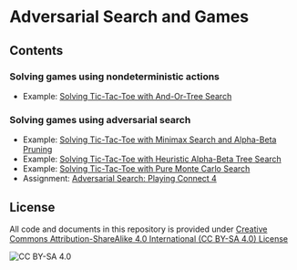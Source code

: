 <!-- #region -->
# Adversarial Search and Games

## Contents

### Solving games using nondeterministic actions
* Example: [Solving Tic-Tac-Toe with And-Or-Tree Search](https://nbviewer.jupyter.org/github/luisegarduno/Ai-Projects/blob/master/Games/tictactoe_and_or_tree_search.ipynb)

### Solving games using adversarial search
* Example: [Solving Tic-Tac-Toe with Minimax Search and Alpha-Beta Pruning](https://nbviewer.jupyter.org/github/luisegarduno/Ai-Projects/blob/master/Games/tictactoe_alpha_beta_tree_search.ipynb)
* Example: [Solving Tic-Tac-Toe with Heuristic Alpha-Beta Tree Search](https://nbviewer.jupyter.org/github/luisegarduno/Ai-Projects/blob/master/Games/tictactoe_heuristic_alpha_beta_tree_search.ipynb)
* Example: [Solving Tic-Tac-Toe with Pure Monte Carlo Search](https://nbviewer.jupyter.org/github/luisegarduno/Ai-Projects/blob/master/Games/tictactoe_pure_monte_carlo_search.ipynb)
* Assignment: [Adversarial Search: Playing Connect 4](https://nbviewer.jupyter.org/github/luisegarduno/Ai-Projects/blob/master/Games/assignment_connect4.ipynb)


## License
All code and documents in this repository is provided under [Creative Commons Attribution-ShareAlike 4.0 International (CC BY-SA 4.0) License](https://creativecommons.org/licenses/by-sa/4.0/)

![CC BY-SA 4.0](https://licensebuttons.net/l/by-sa/3.0/88x31.png)
<!-- #endregion -->